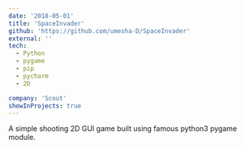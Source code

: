 ```yaml
---
date: '2018-05-01'
title: 'SpaceInvader'
github: 'https://github.com/umesha-D/SpaceInvader'
external: ''
tech:
  - Python
  - pygame
  - pip
  - pycharm
  - 2D

company: 'Scout'
showInProjects: true
---
```


A simple shooting 2D GUI game built using famous python3 pygame module.
